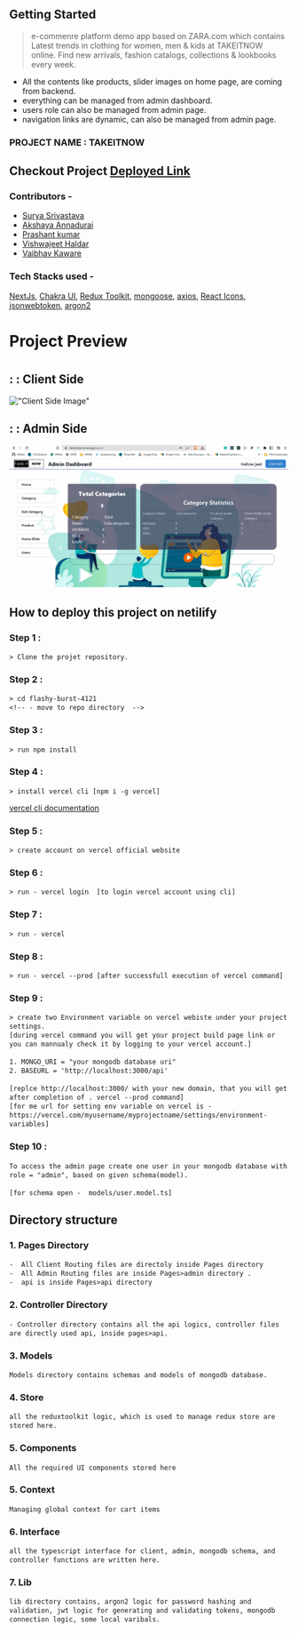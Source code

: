 ## Getting Started
> e-commenre platform demo app based on ZARA.com which contains Latest trends in clothing for women, men & kids at TAKEITNOW online. Find new arrivals, fashion catalogs, collections & lookbooks every week.

- All the contents like products, slider images on home page, are coming from backend.
- everything can be managed from admin dashboard.
- users role can also be managed from admin page.
- navigation links are dynamic, can also be managed from admin page.

### PROJECT NAME :  TAKEITNOW

## Checkout Project [Deployed Link](https://takeitnow.vercel.app/) 
### Contributors - 
- [Surya Srivastava](https://github.com/Surya9263)  
- [Akshaya Annadurai](https://github.com/AkshayaAnnadurai) 
- [Prashant kumar](https://github.com/PRASHANT7277)
- [Vishwajeet Haldar](https://github.com/vishwajeethaldar)
- [Vaibhav Kaware](https://github.com/vkaware)


### Tech Stacks used - 
[NextJs](), [Chakra UI](), [Redux Toolkit](), [mongoose](), [axios](), [React Icons](), [jsonwebtoken](), [argon2]()

#
# Project Preview 
#
## : : Client Side
!["Client Side Image"](https://github.com/vishwajeethaldar/vishwajeethaldar/blob/main/ProjectImages/takeitnow/takenowclient.gif?raw=true)

## : : Admin Side
!["Admin Side Image"](https://github.com/vishwajeethaldar/vishwajeethaldar/blob/main/ProjectImages/takeitnow/takeitnowAdmin.gif?raw=true)



## How to deploy this project on netilify

### Step 1 :
    > Clone the projet repository.

### Step 2 :
    > cd flashy-burst-4121
    <!-- - move to repo directory  -->

### Step 3 :
    > run npm install


### Step 4 :
    > install vercel cli [npm i -g vercel]
[vercel cli documentation](https://vercel.com/docs/cli)

### Step 5 :
    > create account on vercel official website

### Step 6 :
    > run - vercel login  [to login vercel account using cli]

### Step 7 :
    > run - vercel

### Step 8 :
    > run - vercel --prod [after successfull execution of vercel command]


### Step 9 :
    > create two Environment variable on vercel webiste under your project settings.
    [during vercel command you will get your project build page link or you can mannualy check it by logging to your vercel account.]

    1. MONGO_URI = "your mongodb database uri"
    2. BASEURL = 'http://localhost:3000/api'

    [replce http://localhost:3000/ with your new domain, that you will get after completion of . vercel --prod command]
    [for me url for setting env variable on vercel is - https://vercel.com/myusername/myprojectname/settings/environment-variables]
### Step 10 : 
    To access the admin page create one user in your mongodb database with role = "admin", based on given schema(model).

    [for schema open -  models/user.model.ts]   




## Directory structure


### 1. Pages Directory
    -  All Client Routing files are directoly inside Pages directory 
    -  All Admin Routing files are inside Pages>admin directory .
    -  api is inside Pages>api directory

### 2. Controller Directory
    - Controller directory contains all the api logics, controller files are directly used api, inside pages>api.

### 3. Models
    Models directory contains schemas and models of mongodb database.

### 4. Store
    all the reduxtoolkit logic, which is used to manage redux store are stored here.

### 5. Components 
    All the required UI components stored here

### 5. Context
    Managing global context for cart items

### 6. Interface 
    all the typescript interface for client, admin, mongodb schema, and controller functions are written here.
### 7. Lib
    lib directory contains, argon2 logic for password hashing and validation, jwt logic for generating and validating tokens, mongodb connection logic, some local varibals.

 
